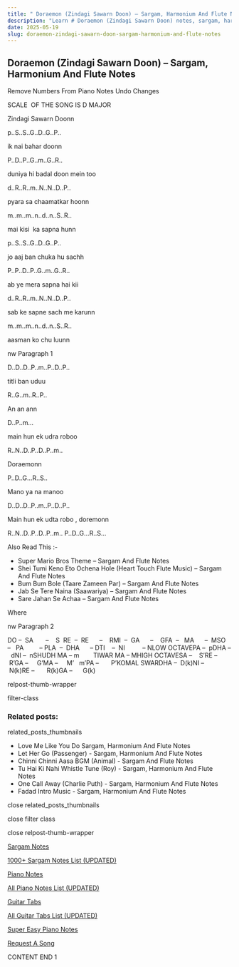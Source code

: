 ```yaml
---
title: " Doraemon (Zindagi Sawarn Doon) – Sargam, Harmonium And Flute Notes"
description: "Learn # Doraemon (Zindagi Sawarn Doon) notes, sargam, harmonium notations and flute notes. Easy step-by-step tutorial for beginners."
date: 2025-05-19
slug: doraemon-zindagi-sawarn-doon-sargam-harmonium-and-flute-notes
---
```


## Doraemon (Zindagi Sawarn Doon) – Sargam, Harmonium And Flute Notes

Remove Numbers From Piano Notes
Undo Changes

SCALE  OF THE SONG IS D MAJOR

Zindagi Sawarn Doonn

p..S..S..G..D..G..P..

ik nai bahar doonn

P..D..P..G..m..G..R..

duniya hi badal doon mein too

d..R..R..m..N..N..D..P..

pyara sa chaamatkar hoonn

m..m..m..n..d..n..S..R..

mai kisi  ka sapna hunn

p..S..S..G..D..G..P..

jo aaj ban chuka hu sachh

P..P..D..P..G..m..G..R..

ab ye mera sapna hai kii

d..R..R..m..N..N..D..P..

sab ke sapne sach me karunn

m..m..m..n..d..n..S..R..

aasman ko chu luunn

nw Paragraph 1

D..D..D..P..m..P..D..P..

titli ban uduu

R..G..m..R..P..

An an ann

D..P..m…

main hun ek udra roboo

R..N..D..P..D..P..m..

Doraemonn

P..D..G…R..S..

Mano ya na manoo

D..D..D..P..m..P..D..P..

Main hun ek udta robo , doremonn

R..N..D..P..D..P..m.. P..D..G…R..S…

Also Read This :-

- Super Mario Bros Theme – Sargam And Flute Notes
- Shei Tumi Keno Eto Ochena Hole (Heart Touch Flute Music) – Sargam And Flute Notes
- Bum Bum Bole (Taare Zameen Par) – Sargam And Flute Notes
- Jab Se Tere Naina (Saawariya) – Sargam And Flute Notes
- Sare Jahan Se Achaa – Sargam And Flute Notes

Where

nw Paragraph 2

DO –  SA       –    S  RE  –  RE      –    RMI  –  GA      –    GFA  –   MA      –  MSO  –   PA         – PLA  –  DHA      – DTI    –  NI          – NLOW OCTAVEPA –  pDHA –  dNI –  nSHUDH MA – m        TIWAR MA – MHIGH OCTAVESA –    S’RE –     R’GA –     G’MA –     M’   m’PA –       P’KOMAL SWARDHA –  D(k)NI –       N(k)RE –       R(k)GA –      G(k)

relpost-thumb-wrapper

filter-class

### Related posts:

related_posts_thumbnails

- Love Me Like You Do Sargam, Harmonium And Flute Notes
- Let Her Go (Passenger) - Sargam, Harmonium And Flute Notes
- Chinni Chinni Aasa BGM (Animal) - Sargam And Flute Notes
- Tu Hai Ki Nahi Whistle Tune (Roy) - Sargam, Harmonium And Flute Notes
- One Call Away (Charlie Puth) - Sargam, Harmonium And Flute Notes
- Fadad Intro Music - Sargam, Harmonium And Flute Notes

close related_posts_thumbnails

close filter class

close relpost-thumb-wrapper

[Sargam Notes](/sargam-notes.html)

[1000+ Sargam Notes List (UPDATED)](/all-songs-list-sargam-notes.html)

[Piano Notes](/piano-notes.html)

[All Piano Notes List (UPDATED)](/all-songs-list-piano-notes.html)

[Guitar Tabs](/guitar-tabs.html)

[All Guitar Tabs List (UPDATED)](/all-songs-list-guitar-tabs.html)

[Super Easy Piano Notes](https://studywall.in/)

[Request A Song](/request-a-song.html)

CONTENT END 1
